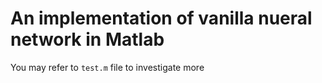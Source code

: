 # An implementation of vanilla nueral network in Matlab
You may refer to `test.m` file to investigate more
